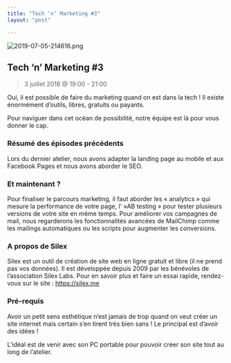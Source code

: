 ```yaml
---
title: "Tech ‘n’ Marketing #3"
layout: "post"

---
```

![2019-07-05-214616.png](http://lexoyo.me/silexlabs.org//assets/2019-07-05-214616.png)

## Tech ‘n’ Marketing #3

> 3 juillet 2018 @ 19:00 - 21:00

Oui, il est possible de faire du marketing quand on est dans la tech ! Il existe énormément d’outils, libres, gratuits ou payants.

Pour naviguer dans cet océan de possibilité, notre équipe est là pour vous donner le cap.

<!-- more -->

### Résumé des épisodes précédents

Lors du dernier atelier, nous avons adapter la landing page au mobile et aux Facebook Pages et nous avons aborder le SEO.

### Et maintenant ?

Pour finaliser le parcours marketing, il faut aborder les « analytics » qui mesure la performance de votre page, l' »AB testing » pour tester plusieurs versions de votre site en même temps. Pour améliorer vos campagnes de mail, nous regarderons les fonctionnalités avancées de MailChimp comme les mailings automatiques ou les scripts pour augmenter les conversions.

### A propos de Silex

Silex est un outil de création de site web en ligne gratuit et libre (il ne prend pas vos données). Il est développée depuis 2009 par les bénévoles de l’association Silex Labs. Pour en savoir plus et faire un essai rapide, rendez-vous sur le site : https://silex.me

### Pré-requis

Avoir un petit sens esthétique n’est jamais de trop quand on veut créer un site internet mais certain s’en tirent très bien sans ! Le principal est d’avoir des idées !

L’idéal est de venir avec son PC portable pour pouvoir créer son site tout au long de l’atelier.
